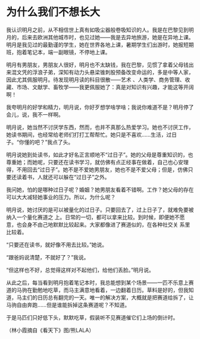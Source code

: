# 为什么我们不想长大

我认识明月之前，从不相信世上真有如吸尘器般卷吸知识的人。我是在巴黎见到明月的，后来去欧洲其他城市时，也见过她——我是去异地旅游，她是在异地上课。明月是我见过的最勤谨的学生，她在世界各地上课，暑期学生们出游时，她报短期班，抱着笔记本，端一副眼镜，不停地上课。 

明月有男朋友，男朋友人很好，明月也不太缺钱，我在巴黎，见惯了拿着父母钱出来混文凭的浮浪子弟，深知有动力头悬梁锥刺股预备改变命运的，多是中等人家，因此尤其佩服明月。待发现明月读的科目很散——艺术 、人类学、商务管理、收藏、市场、文献学、畜牧学——我更佩服她了：真是对知识有兴趣，才能这等开阔啊！ 

我夸明月的好学和精力，明月说，你好歹想学啥学啥；我说你难道不是？明月停了会儿，说，我不一样啊。 

明月说，她当然不讨厌学东西，然而，也并不真那么热爱学习。她也不讨厌工作，她读书期间，也经常给老师们打打工帮帮忙。她只是不喜欢……生活，过日子。“你懂的吧？”我点了头。 

明月说她到处读书，如此才好名正言顺地不“过日子”。她的父母是尊重知识的，也尊重她；而她呢，只要还在读书学习，就仿佛有点正经事在做着，自己也心安理得，不用回去“过日子”。她不是不爱她男朋友，她也不是不爱父母；但是，仿佛只要还读着书，人就还可以躲在“过日子”之外。 

我问她，怕的是哪种过日子呢？婚姻？她男朋友看着不错啊。工作？她父母的存在可以大大减轻她事业的压力。所以，为什么呢？ 

明月说，她讨厌的是可以被量化的过日子。只要回去了，过上日子了，就难免要被纳入一个量化赛道之 上。日常的一切，都可以拿来比较。到时候，即便她不愿意，也会身不由己地默默比较起来。大家都像进了赛道似的，在各种社交关 系里比较着。 

“只要还在读书，就好像不用去比较。”她说。 

“跟爸妈说清楚，不就好了？”我说。 

“但这样也不好，总觉得这样对不起他们，给他们丢脸。”明月说。 

从此之后，每当看到明月抱着笔记本时，我总能想到某个场景——一匹不乐意上赛道的马驹在勤勉地吃草，而马主满意地看着，一边翻着日历。草料是好的，但我知道，马主们的日历总有翻完的一天。唯一的解决方案，大概就是把赛道给拆了，让马驹自由奔跑……但是谁能拆掉这条赛道呢？不知道。 

于是马匹们只好低下头，默默吃草，假装听不见赛道催它们上场的倒计时。 

（林小霞摘自《看天下》图/熊LALA）